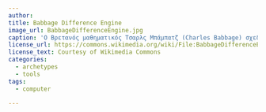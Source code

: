 ```yaml
---
author: 
title: Babbage Difference Engine
image_url: BabbageDifferenceEngine.jpg
caption: 'Ο Βρετανός μαθηματικός Τσαρλς Μπάμπατζ (Charles Babbage) σχεδίασε μια αυτόματη μηχανή, που θα εργαζόταν με ατμό και θα μπορούσε να χρησιμοποιηθεί για την εκτέλεση υπολογισμών. Οι ιδέες του ήταν πολύ πρωτοποριακές, με αποτέλεσμα να μην είναι δυνατή η πραγματοποίησή τους λόγω των περιορισμών της τεχνολογίας της εποχής.'
license_url: https://commons.wikimedia.org/wiki/File:BabbageDifferenceEngine.jpg
license_text: Courtesy of Wikimedia Commons
categories:
  - archetypes
  - tools
tags:
  - computer
   
---
```

